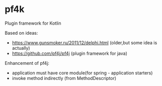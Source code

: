 # pf4k
Plugin framework for Kotlin

Based on ideas:

- https://www.gunsmoker.ru/2011/12/delphi.html (older,but some idea is actually)
- https://github.com/pf4j/pf4j (plugin framework for java)

Enhancement of pf4j:

- application must have core module(for spring - application starters)
- invoke method indirectly (from MethodDescriptor)